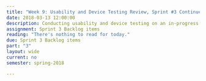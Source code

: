 ```yaml
---
title: "Week 9: Usability and Device Testing Review, Sprint #3 Continued"
date: 2018-03-13 12:00:00
description: Conducting usability and device testing on an in-progress prototype and implementing feedback, Weekly scrum, help with deliverables related to Sprint 3
assignment: Sprint 3 Backlog items
reading: "There's nothing to read for today."
due: Sprint 3 Backlog items
part: "3"
layout: wide
current: no
semester: spring-2018

---
```

